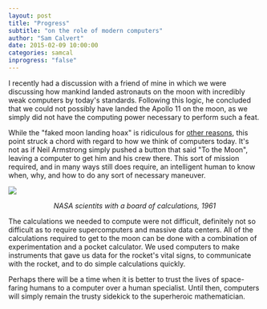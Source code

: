 ```yaml
---
layout: post
title: "Progress"
subtitle: "on the role of modern computers"
author: "Sam Calvert"
date: 2015-02-09 10:00:00
categories: samcal
inprogress: "false"
---
```


I recently had a discussion with a friend of mine in which we were discussing
how mankind landed astronauts on the moon with incredibly weak computers by
today's standards. Following this logic, he concluded that we could not possibly
have landed the Apollo 11 on the moon, as we simply did not have the computing
power necessary to perform such a feat.

While the "faked moon landing hoax" is ridiculous for [other
reasons](https://www.youtube.com/watch?v=sGXTF6bs1IU), this point struck a chord with regard
to how we think of computers today. It's not as if Neil Armstrong simply pushed a
button that said "To the Moon", leaving a computer to get him and his crew
there. This sort of mission required, and in many ways still does require, an
intelligent human to know when, why, and how to do any sort of necessary maneuver.

![](http://i.imgur.com/B3X48s9.jpg)
<center><em>NASA scientits with a board of calculations, 1961</em></center>

The calculations we needed to compute were not difficult, definitely not so
difficult as to require supercomputers and massive data centers. All of the
calculations required to get to the moon can be done with a combination of
experimentation and a pocket calculator. We used computers to make instruments
that gave us data for the rocket's vital signs, to communicate with the rocket,
and to do simple calculations quickly.

Perhaps there will be a time when it is better to trust the lives of
space-faring humans to a computer over a human specialist. Until then, computers
will simply remain the trusty sidekick to the superheroic mathematician.
